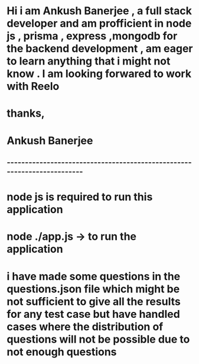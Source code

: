 # Hi i am  Ankush Banerjee , a full stack developer and am profficient in node js , prisma , express ,mongodb for the backend development , am eager to learn anything that i might not know . I am looking forwared to work with Reelo 
# thanks,
# Ankush Banerjee

## ------------------------------------------------------------------------


# node js is required to run this application 
# node ./app.js -> to run the application 
# i have made some questions in the questions.json file which might be not sufficient to give all the results for any test case but have handled cases where the distribution of questions will not be possible due to not enough questions 
